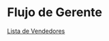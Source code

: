 # Flujo de Gerente

[Lista de Vendedores](Flujo%20de%20Gerente%2098fbb080151944b78b74e5500018855f/Lista%20de%20Vendedores%2015d7da8750e34464b35f6cca2c5b20f9.md)